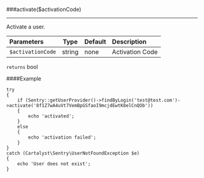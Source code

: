 <a id="activate"></a>
###activate($activationCode)

----------

Activate a user.

Parameters                   | Type            | Default       | Description
:--------------------------- | :-------------: | :------------ | :--------------
`$activationCode`            | string          | none          | Activation Code

`returns` bool

####Example

	try
	{
		if (Sentry::getUserProvider()->findByLogin('test@test.com')->activate('8f1Z7wA4uVt7VemBpGSfaoI9mcjdEwtK8elCnQOb'))
		{
			echo 'activated';
		}
		else
		{
			echo 'activation failed';
		}
	}
	catch (Cartalyst\Sentry\UserNotFoundException $e)
	{
		echo 'User does not exist';
	}